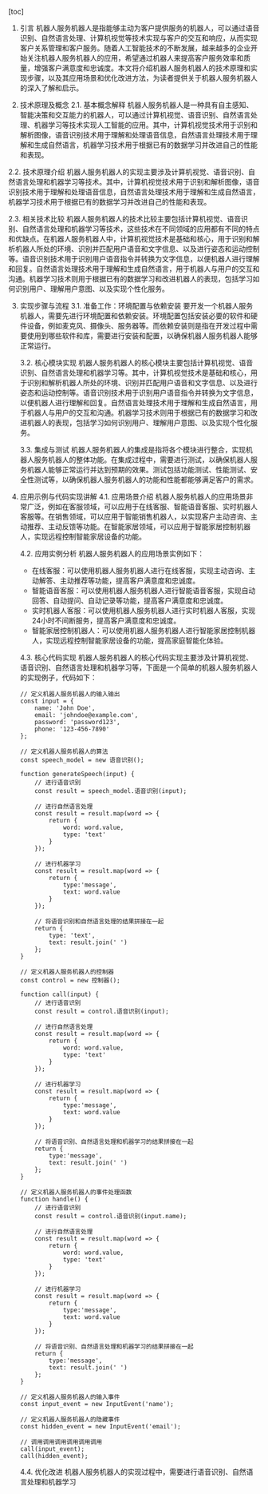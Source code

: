 
[toc]                    
                
                
1. 引言
    机器人服务机器人是指能够主动为客户提供服务的机器人，可以通过语音识别、自然语言处理、计算机视觉等技术实现与客户的交互和响应，从而实现客户关系管理和客户服务。随着人工智能技术的不断发展，越来越多的企业开始关注机器人服务机器人的应用，希望通过机器人来提高客户服务效率和质量，增强客户满意度和忠诚度。本文将介绍机器人服务机器人的技术原理和实现步骤，以及其应用场景和优化改进方法，为读者提供关于机器人服务机器人的深入了解和启示。

2. 技术原理及概念
    2.1. 基本概念解释
    机器人服务机器人是一种具有自主感知、智能决策和交互能力的机器人，可以通过计算机视觉、语音识别、自然语言处理、机器学习等技术实现人工智能的应用。其中，计算机视觉技术用于识别和解析图像，语音识别技术用于理解和处理语音信息，自然语言处理技术用于理解和生成自然语言，机器学习技术用于根据已有的数据学习并改进自己的性能和表现。

2.2. 技术原理介绍
    机器人服务机器人的实现主要涉及计算机视觉、语音识别、自然语言处理和机器学习等技术。其中，计算机视觉技术用于识别和解析图像，语音识别技术用于理解和处理语音信息，自然语言处理技术用于理解和生成自然语言，机器学习技术用于根据已有的数据学习并改进自己的性能和表现。

2.3. 相关技术比较
    机器人服务机器人的技术比较主要包括计算机视觉、语音识别、自然语言处理和机器学习等技术，这些技术在不同领域的应用都有不同的特点和优缺点。在机器人服务机器人中，计算机视觉技术是基础和核心，用于识别和解析机器人所处的环境、识别并匹配用户语音和文字信息、以及进行姿态和运动控制等。语音识别技术用于识别用户语音指令并转换为文字信息，以便机器人进行理解和回复。自然语言处理技术用于理解和生成自然语言，用于机器人与用户的交互和沟通。机器学习技术则用于根据已有的数据学习和改进机器人的表现，包括学习如何识别用户、理解用户意图、以及实现个性化服务。

3. 实现步骤与流程
    3.1. 准备工作：环境配置与依赖安装
    要开发一个机器人服务机器人，需要先进行环境配置和依赖安装。环境配置包括安装必要的软件和硬件设备，例如麦克风、摄像头、服务器等。而依赖安装则是指在开发过程中需要使用到哪些软件和库，需要进行安装和配置，以确保机器人服务机器人能够正常运行。

    3.2. 核心模块实现
    机器人服务机器人的核心模块主要包括计算机视觉、语音识别、自然语言处理和机器学习等。其中，计算机视觉技术是基础和核心，用于识别和解析机器人所处的环境、识别并匹配用户语音和文字信息、以及进行姿态和运动控制等。语音识别技术用于识别用户语音指令并转换为文字信息，以便机器人进行理解和回复。自然语言处理技术用于理解和生成自然语言，用于机器人与用户的交互和沟通。机器学习技术则用于根据已有的数据学习和改进机器人的表现，包括学习如何识别用户、理解用户意图、以及实现个性化服务。

    3.3. 集成与测试
    机器人服务机器人的集成是指将各个模块进行整合，实现机器人服务机器人的整体功能。在集成过程中，需要进行测试，以确保机器人服务机器人能够正常运行并达到预期的效果。测试包括功能测试、性能测试、安全性测试等，以确保机器人服务机器人的功能和性能都能够满足客户的需求。

4. 应用示例与代码实现讲解
    4.1. 应用场景介绍
    机器人服务机器人的应用场景非常广泛，例如在客服领域，可以应用于在线客服、智能语音客服、实时机器人客服等。在销售领域，可以应用于智能销售机器人，以实现客户主动咨询、主动推荐、主动反馈等功能。在智能家居领域，可以应用于智能家居控制机器人，实现远程控制智能家居设备的功能。

    4.2. 应用实例分析
    机器人服务机器人的应用场景实例如下：
    - 在线客服：可以使用机器人服务机器人进行在线客服，实现主动咨询、主动解答、主动推荐等功能，提高客户满意度和忠诚度。
    - 智能语音客服：可以使用机器人服务机器人进行智能语音客服，实现自动回答、自动提问、自动记录等功能，提高客户满意度和忠诚度。
    - 实时机器人客服：可以使用机器人服务机器人进行实时机器人客服，实现24小时不间断服务，提高客户满意度和忠诚度。
    - 智能家居控制机器人：可以使用机器人服务机器人进行智能家居控制机器人，实现远程控制智能家居设备的功能，提高家庭智能化体验。

    4.3. 核心代码实现
    机器人服务机器人的核心代码实现主要涉及计算机视觉、语音识别、自然语言处理和机器学习等，下面是一个简单的机器人服务机器人的实现例子，代码如下：

    ```
    // 定义机器人服务机器人的输入输出
    const input = {
        name: 'John Doe',
        email: 'johndoe@example.com',
        password: 'password123',
        phone: '123-456-7890'
    };

    // 定义机器人服务机器人的算法
    const speech_model = new 语音识别();

    function generateSpeech(input) {
        // 进行语音识别
        const result = speech_model.语音识别(input);

        // 进行自然语言处理
        const result = result.map(word => {
            return {
                word: word.value,
                type: 'text'
            }
        });

        // 进行机器学习
        const result = result.map(word => {
            return {
                type:'message',
                text: word.value
            }
        });

        // 将语音识别和自然语言处理的结果拼接在一起
        return {
            type: 'text',
            text: result.join(' ')
        };
    }

    // 定义机器人服务机器人的控制器
    const control = new 控制器();

    function call(input) {
        // 进行语音识别
        const result = control.语音识别(input);

        // 进行自然语言处理
        const result = result.map(word => {
            return {
                word: word.value,
                type: 'text'
            }
        });

        // 进行机器学习
        const result = result.map(word => {
            return {
                type:'message',
                text: word.value
            }
        });

        // 将语音识别、自然语言处理和机器学习的结果拼接在一起
        return {
            type:'message',
            text: result.join(' ')
        };
    }

    // 定义机器人服务机器人的事件处理函数
    function handle() {
        // 进行语音识别
        const result = control.语音识别(input.name);

        // 进行自然语言处理
        const result = result.map(word => {
            return {
                word: word.value,
                type: 'text'
            }
        });

        // 进行机器学习
        const result = result.map(word => {
            return {
                type:'message',
                text: word.value
            }
        });

        // 将语音识别、自然语言处理和机器学习的结果拼接在一起
        return {
            type:'message',
            text: result.join(' ')
        };
    }

    // 定义机器人服务机器人的输入事件
    const input_event = new InputEvent('name');

    // 定义机器人服务机器人的隐藏事件
    const hidden_event = new InputEvent('email');

    // 调用调用调用调用调用调用
    call(input_event);
    call(hidden_event);
    ```

    4.4. 优化改进
    机器人服务机器人的实现过程中，需要进行语音识别、自然语言处理和机器学习

